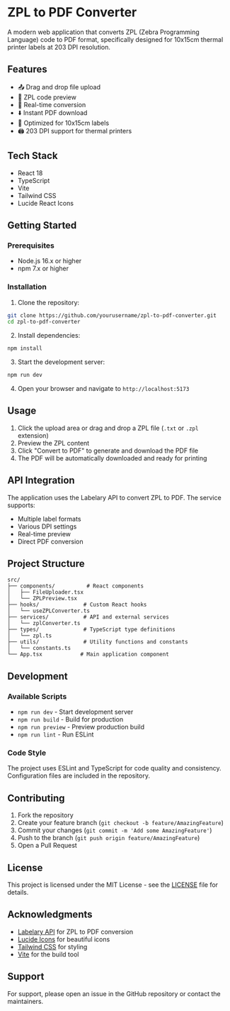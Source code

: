 # ZPL to PDF Converter

A modern web application that converts ZPL (Zebra Programming Language) code to PDF format, specifically designed for 10x15cm thermal printer labels at 203 DPI resolution.


## Features

- 📤 Drag and drop file upload
- 📝 ZPL code preview
- 🔄 Real-time conversion
- ⬇️ Instant PDF download
- 📏 Optimized for 10x15cm labels
- 🖨️ 203 DPI support for thermal printers

## Tech Stack

- React 18
- TypeScript
- Vite
- Tailwind CSS
- Lucide React Icons

## Getting Started

### Prerequisites

- Node.js 16.x or higher
- npm 7.x or higher

### Installation

1. Clone the repository:
```bash
git clone https://github.com/yourusername/zpl-to-pdf-converter.git
cd zpl-to-pdf-converter
```

2. Install dependencies:
```bash
npm install
```

3. Start the development server:
```bash
npm run dev
```

4. Open your browser and navigate to `http://localhost:5173`

## Usage

1. Click the upload area or drag and drop a ZPL file (`.txt` or `.zpl` extension)
2. Preview the ZPL content
3. Click "Convert to PDF" to generate and download the PDF file
4. The PDF will be automatically downloaded and ready for printing

## API Integration

The application uses the Labelary API to convert ZPL to PDF. The service supports:

- Multiple label formats
- Various DPI settings
- Real-time preview
- Direct PDF conversion

## Project Structure

```
src/
├── components/          # React components
│   ├── FileUploader.tsx
│   └── ZPLPreview.tsx
├── hooks/              # Custom React hooks
│   └── useZPLConverter.ts
├── services/           # API and external services
│   └── zplConverter.ts
├── types/              # TypeScript type definitions
│   └── zpl.ts
├── utils/              # Utility functions and constants
│   └── constants.ts
└── App.tsx            # Main application component
```

## Development

### Available Scripts

- `npm run dev` - Start development server
- `npm run build` - Build for production
- `npm run preview` - Preview production build
- `npm run lint` - Run ESLint

### Code Style

The project uses ESLint and TypeScript for code quality and consistency. Configuration files are included in the repository.

## Contributing

1. Fork the repository
2. Create your feature branch (`git checkout -b feature/AmazingFeature`)
3. Commit your changes (`git commit -m 'Add some AmazingFeature'`)
4. Push to the branch (`git push origin feature/AmazingFeature`)
5. Open a Pull Request

## License

This project is licensed under the MIT License - see the [LICENSE](LICENSE) file for details.

## Acknowledgments

- [Labelary API](http://labelary.com/service.html) for ZPL to PDF conversion
- [Lucide Icons](https://lucide.dev/) for beautiful icons
- [Tailwind CSS](https://tailwindcss.com/) for styling
- [Vite](https://vitejs.dev/) for the build tool

## Support

For support, please open an issue in the GitHub repository or contact the maintainers.